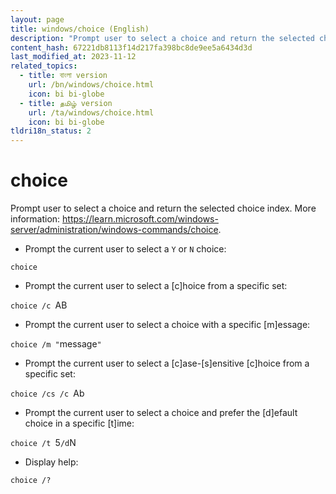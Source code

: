 ```yaml
---
layout: page
title: windows/choice (English)
description: "Prompt user to select a choice and return the selected choice index."
content_hash: 67221db8113f14d217fa398bc8de9ee5a6434d3d
last_modified_at: 2023-11-12
related_topics:
  - title: বাংলা version
    url: /bn/windows/choice.html
    icon: bi bi-globe
  - title: தமிழ் version
    url: /ta/windows/choice.html
    icon: bi bi-globe
tldri18n_status: 2
---
```

# choice

Prompt user to select a choice and return the selected choice index.
More information: <https://learn.microsoft.com/windows-server/administration/windows-commands/choice>.

- Prompt the current user to select a `Y` or `N` choice:

`choice`

- Prompt the current user to select a [c]hoice from a specific set:

`choice /c `<span class="tldr-var badge badge-pill bg-dark-lm bg-white-dm text-white-lm text-dark-dm font-weight-bold">AB</span>

- Prompt the current user to select a choice with a specific [m]essage:

`choice /m "`<span class="tldr-var badge badge-pill bg-dark-lm bg-white-dm text-white-lm text-dark-dm font-weight-bold">message</span>`"`

- Prompt the current user to select a [c]ase-[s]ensitive [c]hoice from a specific set:

`choice /cs /c `<span class="tldr-var badge badge-pill bg-dark-lm bg-white-dm text-white-lm text-dark-dm font-weight-bold">Ab</span>

- Prompt the current user to select a choice and prefer the [d]efault choice in a specific [t]ime:

`choice /t `<span class="tldr-var badge badge-pill bg-dark-lm bg-white-dm text-white-lm text-dark-dm font-weight-bold">5</span>` /d `<span class="tldr-var badge badge-pill bg-dark-lm bg-white-dm text-white-lm text-dark-dm font-weight-bold">N</span>

- Display help:

`choice /?`
